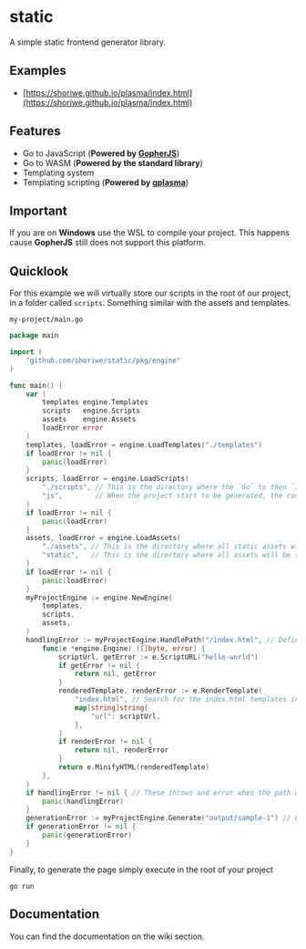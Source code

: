 # static

A simple static frontend generator library.

## Examples

- [https://shoriwe.github.io/plasma/index.html](https://shoriwe.github.io/plasma/index.html)

## Features

- Go to JavaScript (**Powered by [GopherJS](https://github.com/gopherjs/gopherjs)**)
- Go to WASM (**Powered by the standard library**)
- Templating system
- Templating scripting (**Powered by [gplasma](https://github.com/shoriwe/gplasma)**)

## Important

If you are on **Windows** use the WSL to compile your project. This happens cause **GopherJS** still does not support
this platform.

## Quicklook

For this example we will virtually store our scripts in the root of our project, in a folder called `scripts`. Something
similar with the assets and templates.

`my-project/main.go`

```go
package main

import (
	"github.com/shoriwe/static/pkg/engine"
)

func main() {
	var (
		templates engine.Templates
		scripts   engine.Scripts
		assets    engine.Assets
		loadError error
	)
	templates, loadError = engine.LoadTemplates("./templates")
	if loadError != nil {
		panic(loadError)
	}
	scripts, loadError = engine.LoadScripts(
		"./scripts", // This is the directory where the `Go` to then `JavaScript` scripts will be located
		"js",        // When the project start to be generated, the compiled JavaScript will be stored in this folder relative to the output one
	)
	if loadError != nil {
		panic(loadError)
	}
	assets, loadError = engine.LoadAssets(
		"./assets", // This is the directory where all static assets will be searched for
		"static",   // This is the directory where all assets will be stored once the project is generated.
	)
	if loadError != nil {
		panic(loadError)
	}
	myProjectEngine := engine.NewEngine(
		templates,
		scripts,
		assets,
	)
	handlingError := myProjectEngine.HandlePath("/index.html", // Define a new path to generate
		func(e *engine.Engine) ([]byte, error) {
			scriptUrl, getError := e.ScriptURL("hello-world")
			if getError != nil {
				return nil, getError
			}
			renderedTemplate, renderError := e.RenderTemplate(
				"index.html", // Search for the index.html templates in the specified templates directory
				map[string]string{
					"url": scriptUrl,
				},
			)
			if renderError != nil {
				return nil, renderError
			}
			return e.MinifyHTML(renderedTemplate)
		},
	)
	if handlingError != nil { // These throws and error when the path was already in use
		panic(handlingError)
	}
	generationError := myProjectEngine.Generate("output/sample-1") // Create the path "output/sample-1" and write to it all assets, scripts and defined paths
	if generationError != nil {
		panic(generationError)
	}
}
```

Finally, to generate the page simply execute in the root of your project

```shell
go run
```

## Documentation

You can find the documentation on the wiki section.
